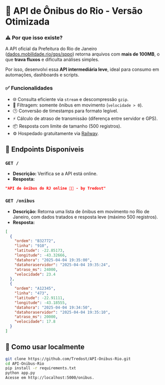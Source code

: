 # 🚌 API de Ônibus do Rio - Versão Otimizada

### ⚠️ Por que isso existe?

A API oficial da Prefeitura do Rio de Janeiro ([dados.mobilidade.rio/gps/sppo](https://dados.mobilidade.rio/gps/sppo)) retorna arquivos com **mais de 100MB**, o que **trava fluxos** e dificulta análises simples.

Por isso, desenvolvi essa **API intermediária leve**, ideal para consumo em automações, dashboards e scripts.

### ✅ Funcionalidades

- 🌐 Consulta eficiente via `stream` e descompressão `gzip`.
- 🧹 Filtragem: somente ônibus em movimento (`velocidade > 0`).
- 🕒 Conversão de timestamps para formato legível.
- ⚡ Cálculo de atraso de transmissão (diferença entre servidor e GPS).
- 📦 Resposta com limite de tamanho (500 registros).
- ⚙️ Hospedado gratuitamente via [Railway](https://railway.app/).

## 📡 Endpoints Disponíveis

### `GET /`

- **Descrição:** Verifica se a API está online.
- **Resposta:**
```json
"API de ônibus do RJ online 🚌💨 - by Tredost"
```
### `GET /onibus`

- **Descrição:** Retorna uma lista de ônibus em movimento no Rio de Janeiro, com dados tratados e resposta leve (máximo 500 registros).
- **Resposta:**
```json
[
  {
    "ordem": "B32772",
    "linha": "910",
    "latitude": -22.85173,
    "longitude": -43.32666,
    "datahora": "2025-04-04 19:35:00",
    "datahoraservidor": "2025-04-04 19:35:24",
    "atraso_ms": 24000,
    "velocidade": 23.4
  },
  {
    "ordem": "A12345",
    "linha": "473",
    "latitude": -22.91111,
    "longitude": -43.18555,
    "datahora": "2025-04-04 19:34:50",
    "datahoraservidor": "2025-04-04 19:35:10",
    "atraso_ms": 20000,
    "velocidade": 17.8
  }
]
```

## 🚀 Como usar localmente

```bash
git clone https://github.com/Tredost/API-Onibus-Rio.git
cd API-Onibus-Rio
pip install -r requirements.txt
python app.py
Acesse em http://localhost:5000/onibus.
```
